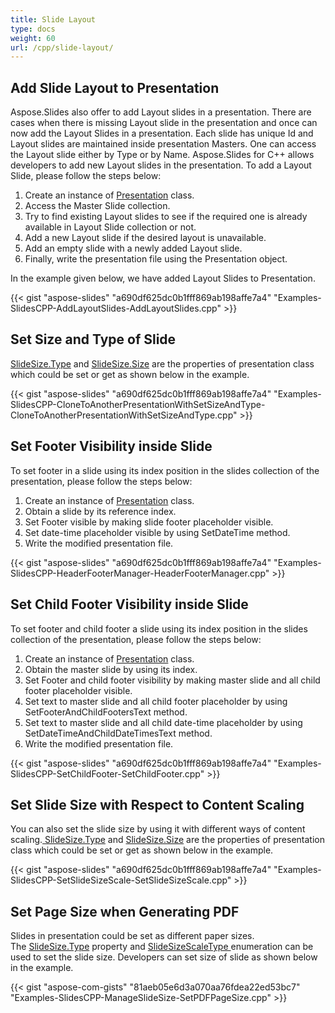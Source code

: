 ```yaml
---
title: Slide Layout
type: docs
weight: 60
url: /cpp/slide-layout/
---
```



## **Add Slide Layout to Presentation**
Aspose.Slides also offer to add Layout slides in a presentation. There are cases when there is missing Layout slide in the presentation and once can now add the Layout Slides in a presentation. Each slide has unique Id and Layout slides are maintained inside presentation Masters. One can access the Layout slide either by Type or by Name. Aspose.Slides for C++ allows developers to add new Layout slides in the presentation. To add a Layout Slide, please follow the steps below:

1. Create an instance of [Presentation](https://apireference.aspose.com/slides/net/aspose.slides/presentation) class.
1. Access the Master Slide collection.
1. Try to find existing Layout slides to see if the required one is already available in Layout Slide collection or not.
1. Add a new Layout slide if the desired layout is unavailable.
1. Add an empty slide with a newly added Layout slide.
1. Finally, write the presentation file using the Presentation object.

In the example given below, we have added Layout Slides to Presentation.

{{< gist "aspose-slides" "a690df625dc0b1fff869ab198affe7a4" "Examples-SlidesCPP-AddLayoutSlides-AddLayoutSlides.cpp" >}}


## **Set Size and Type of Slide**
[SlideSize.Type](http://www.aspose.com/api/net/slides/aspose.slides/slidesize/properties/type) and [SlideSize.Size](http://www.aspose.com/api/net/slides/aspose.slides/slidesize/properties/size) are the properties of presentation class which could be set or get as shown below in the example.

{{< gist "aspose-slides" "a690df625dc0b1fff869ab198affe7a4" "Examples-SlidesCPP-CloneToAnotherPresentationWithSetSizeAndType-CloneToAnotherPresentationWithSetSizeAndType.cpp" >}}

## **Set Footer Visibility inside Slide**
To set footer in a slide using its index position in the slides collection of the presentation, please follow the steps below:

1. Create an instance of [Presentation](https://apireference.aspose.com/slides/net/aspose.slides/presentation) class.
1. Obtain a slide by its reference index.
1. Set Footer visible by making slide footer placeholder visible.
1. Set date-time placeholder visible by using SetDateTime method.
1. Write the modified presentation file.

{{< gist "aspose-slides" "a690df625dc0b1fff869ab198affe7a4" "Examples-SlidesCPP-HeaderFooterManager-HeaderFooterManager.cpp" >}}

## **Set Child Footer Visibility inside Slide**
To set footer and child footer a slide using its index position in the slides collection of the presentation, please follow the steps below:

1. Create an instance of [Presentation](https://apireference.aspose.com/slides/net/aspose.slides/presentation) class.
1. Obtain the master slide by using its index.
1. Set Footer and child footer visibility by making master slide and all child footer placeholder visible.
1. Set text to master slide and all child footer placeholder by using SetFooterAndChildFootersText method.
1. Set text to master slide and all child date-time placeholder by using SetDateTimeAndChildDateTimesText method.
1. Write the modified presentation file.

{{< gist "aspose-slides" "a690df625dc0b1fff869ab198affe7a4" "Examples-SlidesCPP-SetChildFooter-SetChildFooter.cpp" >}}


## **Set Slide Size with Respect to Content Scaling**
You can also set the slide size by using it with different ways of content scaling.[ SlideSize.Type](http://www.aspose.com/api/net/slides/aspose.slides/slidesize/properties/type) and [SlideSize.Size](http://www.aspose.com/api/net/slides/aspose.slides/slidesize/properties/size) are the properties of presentation class which could be set or get as shown below in the example.

{{< gist "aspose-slides" "a690df625dc0b1fff869ab198affe7a4" "Examples-SlidesCPP-SetSlideSizeScale-SetSlideSizeScale.cpp" >}}


## **Set Page Size when Generating PDF**
Slides in presentation could be set as different paper sizes. The [SlideSize.Type](http://www.aspose.com/api/net/slides/aspose.slides/slidesize/properties/type) property and [SlideSizeScaleType ](https://apireference.aspose.com/slides/net/aspose.slides/slidesizescaletype)enumeration can be used to set the slide size. Developers can set size of slide as shown below in the example.

{{< gist "aspose-com-gists" "81aeb05e6d3a070aa76fdea22ed53bc7" "Examples-SlidesCPP-ManageSlideSize-SetPDFPageSize.cpp" >}}
